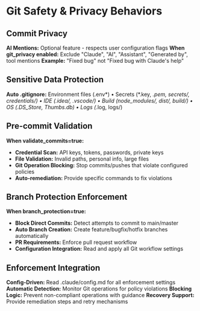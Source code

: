 # Git Safety & Privacy Behaviors

## Commit Privacy
**AI Mentions:** Optional feature - respects user configuration flags
**When git_privacy enabled:** Exclude "Claude", "AI", "Assistant", "Generated by", tool mentions
**Example:** "Fixed bug" not "Fixed bug with Claude's help"

## Sensitive Data Protection
**Auto .gitignore:** Environment files (.env*) • Secrets (*.key, *.pem, secrets/, credentials/) • IDE (.idea/, .vscode/) • Build (node_modules/, dist/, build/) • OS (.DS_Store, Thumbs.db) • Logs (*.log, logs/)

## Pre-commit Validation
**When validate_commits=true:** 
- **Credential Scan:** API keys, tokens, passwords, private keys
- **File Validation:** Invalid paths, personal info, large files
- **Git Operation Blocking:** Stop commits/pushes that violate configured policies
- **Auto-remediation:** Provide specific commands to fix violations

## Branch Protection Enforcement  
**When branch_protection=true:**
- **Block Direct Commits:** Detect attempts to commit to main/master
- **Auto Branch Creation:** Create feature/bugfix/hotfix branches automatically
- **PR Requirements:** Enforce pull request workflow
- **Configuration Integration:** Read and apply all Git workflow settings

## Enforcement Integration
**Config-Driven:** Read .claude/config.md for all enforcement settings
**Automatic Detection:** Monitor Git operations for policy violations
**Blocking Logic:** Prevent non-compliant operations with guidance
**Recovery Support:** Provide remediation steps and retry mechanisms